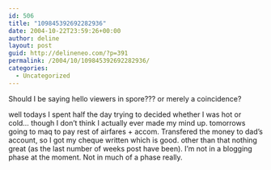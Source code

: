 ```yaml
---
id: 506
title: "109845392692282936"
date: 2004-10-22T23:59:26+00:00
author: deline
layout: post
guid: http://delineneo.com/?p=391
permalink: /2004/10/109845392692282936/
categories:
  - Uncategorized
---
```

Should I be saying hello viewers in spore??? or merely a coincidence?

well todays I spent half the day trying to decided whether I was hot or cold&#8230; though I don&#8217;t think I actually ever made my mind up. tomorrows going to maq to pay rest of airfares + accom. Transfered the money to dad&#8217;s account, so I got my cheque written which is good. other than that nothing great (as the last number of weeks post have been). I&#8217;m not in a blogging phase at the moment. Not in much of a phase really.
